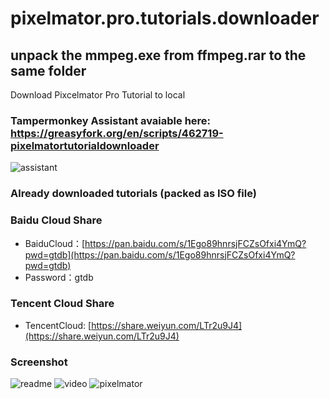 # pixelmator.pro.tutorials.downloader


## unpack the mmpeg.exe from ffmpeg.rar to the same folder 

Download Pixcelmator Pro Tutorial to local


### Tampermonkey Assistant avaiable here: https://greasyfork.org/en/scripts/462719-pixelmatortutorialdownloader
![assistant](https://user-images.githubusercontent.com/1917297/228027130-d52eb51f-45e2-43b2-9bf8-fa8b999127d6.jpg)


### Already downloaded tutorials (packed as ISO file)

### Baidu Cloud Share
- BaiduCloud：[https://pan.baidu.com/s/1Ego89hnrsjFCZsOfxi4YmQ?pwd=gtdb](https://pan.baidu.com/s/1Ego89hnrsjFCZsOfxi4YmQ?pwd=gtdb)
- Password：gtdb 

### Tencent Cloud Share
- TencentCloud: [https://share.weiyun.com/LTr2u9J4](https://share.weiyun.com/LTr2u9J4)

### Screenshot

![readme](https://user-images.githubusercontent.com/1917297/228026300-13513c2f-cc40-493a-a254-aa7a2e32c22a.jpg)
![video](https://user-images.githubusercontent.com/1917297/228026368-45acdec1-7480-40bb-957f-512823edf8ef.jpg)
![pixelmator](https://user-images.githubusercontent.com/1917297/228026446-8f072588-6756-4a32-98bb-8287507b9a81.jpg)

